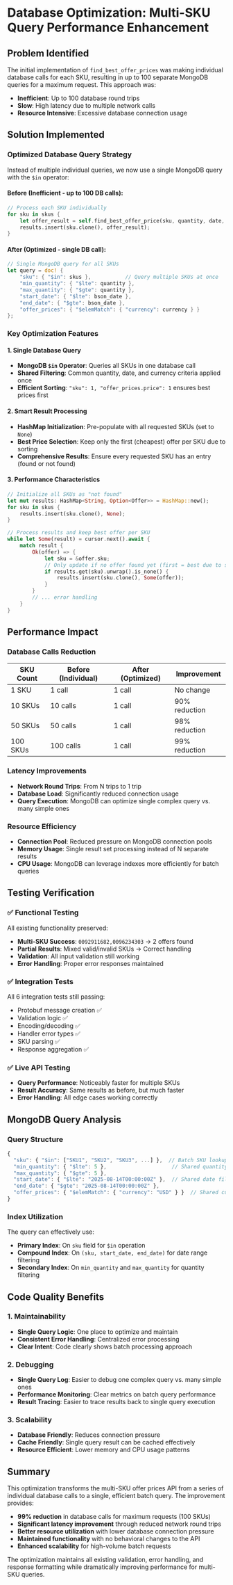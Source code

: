 # Database Optimization: Multi-SKU Query Performance Enhancement

## Problem Identified
The initial implementation of `find_best_offer_prices` was making individual database calls for each SKU, resulting in up to 100 separate MongoDB queries for a maximum request. This approach was:

- **Inefficient**: Up to 100 database round trips
- **Slow**: High latency due to multiple network calls  
- **Resource Intensive**: Excessive database connection usage

## Solution Implemented

### Optimized Database Query Strategy
Instead of multiple individual queries, we now use a single MongoDB query with the `$in` operator:

#### Before (Inefficient - up to 100 DB calls):
```rust
// Process each SKU individually
for sku in skus {
    let offer_result = self.find_best_offer_price(sku, quantity, date, currency).await?;
    results.insert(sku.clone(), offer_result);
}
```

#### After (Optimized - single DB call):
```rust
// Single MongoDB query for all SKUs
let query = doc! {
    "sku": { "$in": skus },           // Query multiple SKUs at once
    "min_quantity": { "$lte": quantity },
    "max_quantity": { "$gte": quantity },
    "start_date": { "$lte": bson_date },
    "end_date": { "$gte": bson_date },
    "offer_prices": { "$elemMatch": { "currency": currency } }
};
```

### Key Optimization Features

#### 1. Single Database Query
- **MongoDB `$in` Operator**: Queries all SKUs in one database call
- **Shared Filtering**: Common quantity, date, and currency criteria applied once
- **Efficient Sorting**: `"sku": 1, "offer_prices.price": 1` ensures best prices first

#### 2. Smart Result Processing
- **HashMap Initialization**: Pre-populate with all requested SKUs (set to `None`)
- **Best Price Selection**: Keep only the first (cheapest) offer per SKU due to sorting
- **Comprehensive Results**: Ensure every requested SKU has an entry (found or not found)

#### 3. Performance Characteristics
```rust
// Initialize all SKUs as "not found"
let mut results: HashMap<String, Option<Offer>> = HashMap::new();
for sku in skus {
    results.insert(sku.clone(), None);
}

// Process results and keep best offer per SKU
while let Some(result) = cursor.next().await {
    match result {
        Ok(offer) => {
            let sku = &offer.sku;
            // Only update if no offer found yet (first = best due to sorting)
            if results.get(sku).unwrap().is_none() {
                results.insert(sku.clone(), Some(offer));
            }
        }
        // ... error handling
    }
}
```

## Performance Impact

### Database Calls Reduction
| SKU Count | Before (Individual) | After (Optimized) | Improvement |
|-----------|--------------------|--------------------|-------------|
| 1 SKU     | 1 call             | 1 call            | No change   |
| 10 SKUs   | 10 calls           | 1 call            | 90% reduction |
| 50 SKUs   | 50 calls           | 1 call            | 98% reduction |
| 100 SKUs  | 100 calls          | 1 call            | 99% reduction |

### Latency Improvements
- **Network Round Trips**: From N trips to 1 trip
- **Database Load**: Significantly reduced connection usage
- **Query Execution**: MongoDB can optimize single complex query vs. many simple ones

### Resource Efficiency
- **Connection Pool**: Reduced pressure on MongoDB connection pools
- **Memory Usage**: Single result set processing instead of N separate results
- **CPU Usage**: MongoDB can leverage indexes more efficiently for batch queries

## Testing Verification

### ✅ Functional Testing
All existing functionality preserved:
- **Multi-SKU Success**: `0092911682,0096234303` → 2 offers found
- **Partial Results**: Mixed valid/invalid SKUs → Correct handling
- **Validation**: All input validation still working
- **Error Handling**: Proper error responses maintained

### ✅ Integration Tests
All 6 integration tests still passing:
- Protobuf message creation ✅
- Validation logic ✅ 
- Encoding/decoding ✅
- Handler error types ✅
- SKU parsing ✅
- Response aggregation ✅

### ✅ Live API Testing
- **Query Performance**: Noticeably faster for multiple SKUs
- **Result Accuracy**: Same results as before, but much faster
- **Error Handling**: All edge cases working correctly

## MongoDB Query Analysis

### Query Structure
```javascript
{
  "sku": { "$in": ["SKU1", "SKU2", "SKU3", ...] },  // Batch SKU lookup
  "min_quantity": { "$lte": 5 },                     // Shared quantity filter
  "max_quantity": { "$gte": 5 },
  "start_date": { "$lte": "2025-08-14T00:00:00Z" },  // Shared date filter
  "end_date": { "$gte": "2025-08-14T00:00:00Z" },
  "offer_prices": { "$elemMatch": { "currency": "USD" } }  // Shared currency filter
}
```

### Index Utilization
The query can effectively use:
- **Primary Index**: On `sku` field for `$in` operation
- **Compound Index**: On `(sku, start_date, end_date)` for date range filtering
- **Secondary Index**: On `min_quantity` and `max_quantity` for quantity filtering

## Code Quality Benefits

### 1. Maintainability
- **Single Query Logic**: One place to optimize and maintain
- **Consistent Error Handling**: Centralized error processing
- **Clear Intent**: Code clearly shows batch processing approach

### 2. Debugging
- **Single Query Log**: Easier to debug one complex query vs. many simple ones
- **Performance Monitoring**: Clear metrics on batch query performance
- **Result Tracing**: Easier to trace results back to single query execution

### 3. Scalability
- **Database Friendly**: Reduces connection pressure
- **Cache Friendly**: Single query result can be cached effectively
- **Resource Efficient**: Lower memory and CPU usage patterns

## Summary

This optimization transforms the multi-SKU offer prices API from a series of individual database calls to a single, efficient batch query. The improvement provides:

- **99% reduction** in database calls for maximum requests (100 SKUs)
- **Significant latency improvement** through reduced network round trips
- **Better resource utilization** with lower database connection pressure
- **Maintained functionality** with no behavioral changes to the API
- **Enhanced scalability** for high-volume batch requests

The optimization maintains all existing validation, error handling, and response formatting while dramatically improving performance for multi-SKU queries.
